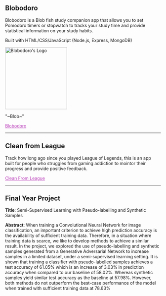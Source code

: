 <link rel="stylesheet" href="https://use.fontawesome.com/releases/v5.15.4/css/all.css" integrity="sha384-DyZ88mC6Up2uqS4h/KRgHuoeGwBcD4Ng9SiP4dIRy0EXTlnuz47vAwmeGwVChigm" crossorigin="anonymous"/>

## Blobodoro

Blobodoro is a Blob fish study companion app that allows you to set Pomodoro timers or stopwatch to tracks your study time and provide statistical information on your study habits.

Built with HTML/CSS/JavaScript (Node.js, Express, MongoDB)

<img id="blob-logo" src="/img/Blobodoro-Logo-V7.png" alt="Blobodoro's Logo" width="200" />


<p class="blob-quote">"~Blob~"</p>
<div class="github-icon">
    <i class="fab fa-github" aria-hidden="true"></i><span> </span><a href="https://github.com/antoniehuang/Blobodoro" style="color: rgb(185, 61, 185);" target="_blank">Blobodoro</a>
</div>

--- 

## Clean from League

Track how long ago since you played League of Legends, this is an app built for people who struggles from gaming addiction to mointor their progress and provide positive feedback.

<div class="github-icon">
    <i class="fab fa-github" aria-hidden="true"></i><span> </span><a href="https://github.com/antoniehuang/Clean-from-League" style="color: rgb(185, 61, 185);" target="_blank">Clean From League</a>
</div>

---

## Final Year Project

**Title**: Semi-Supervised Learning with Pseudo-labelling and 
Synthetic Samples

**Abstract**: When training a Convolutional Neural Network for image classification, an important criterion to achieve 
high prediction accuracy is the availability of sufficient training data. Therefore, in a situation where 
training data is scarce, we like to develop methods to achieve a similar result.
In the project, we explored the use of pseudo-labelling and synthetic samples generated from a Generative 
Adversarial Network to increase samples in a limited dataset, under a semi-supervised learning setting. It 
is shown that training a classifier with pseudo-labelled samples achieves a test accuracy of 61.05% which 
is an increase of 3.03% in prediction accuracy when compared to our baseline of 58.02%. Whereas
synthetic samples yield similar test accuracy as the baseline at 57.98%. However, both methods do not 
outperform the best-case performance of the model when trained with sufficient training data at 78.63%